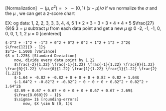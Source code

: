 [Normalization] $\sim (\mu, \sigma^2) => \sim (0, 1)$
	$(x - \mu) / \sigma$
	if we normalize the $\sigma$ and the $\mu$ , we can get a z-score chart 

EX: og data: 1, 2, 2, 3, 3, 3, 4, 4, 5
	$1 + 2 + 3 + 3 + 3 + 4 + 4 + 5$
	$\frac{27}{9}$
	$3 = \mu$
		subtract $\mu$ from each data point and get a new $\mu$ @ 0
		-2, -1, -1, 0, 0, 0, 1, 1, 2
		$\mu$ = 0 [centered]
	
	$-2^2 + -1^2 + -1^2 + 0^2 + 0^2 + 0^2 + 1^2 + 1^2 + 2^2$
	$\frac{12}{9 - 1}$
	$S^2= 1.500$ [Variance]
	$S = 1.225$ [Standard Deviation]
		now, divide every data point by 1.22
		$\frac{-2}{1.22} \frac{-1}{1.22} \frac{-1}{1.22} \frac{0}{1.22} \frac{0}{1.22} \frac{0}{1.22} \frac{1}{1.22} \frac{1}{1.22} \frac{2}{1.22}$
		$-1.64 + -0.82 + -0.82 + 0 + 0 + 0 + 0.82 + 0.82 + 1.64$
		$-1.64^2 + -0.82^2 + -0.82^2 + 0 + 0 + 0 + 0.82^2 + 0.82^2 + 1.64^2$
		$2.69 + 0.67 + 0.67 + 0 + 0 + 0 + 0.67 + 0.67 + 2.69$
		$\frac{8.060}{9 - 1}$
		$\sigma= 1$ [rounding-errors]
			now, $X \sim N (0, 1)$	